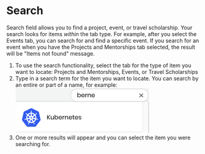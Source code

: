 # Search

Search field allows you to find a project, event, or travel scholarship. Your search looks for items _within_ the tab type. For example, after you select the Events tab, you can search for and find a specific event. If you search for an event when you have the Projects and Mentorships tab selected, the result will be "Items not found" message.

1. To use the search functionality, select the tab for the type of item you want to locate: Projects and Mentorships, Events, or Travel Scholarships
2. Type in a search term for the item you want to locate. You can search by an entire or part of a name, for example:  ![](../../../.gitbook/assets/7416595.png)                                                                                                                                                                                                                                                                                                                  
3. One or more results will appear and you can select the item you were searching for.

